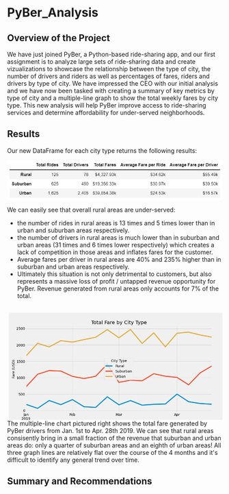 # PyBer_Analysis

## Overview of the Project

We have just joined PyBer, a Python-based ride-sharing app, and our first assignment is to analyze large sets of ride-sharing data and create vizualizations to showcase the relationship between the type of city, the number of drivers and riders as well as percentages of fares, riders and drivers by type of city. We have impressed the CEO with our initial analysis and we have now been tasked with creating a summary of key metrics by type of city and a multiple-line graph to show the total weekly fares by city type. This new analysis will help PyBer improve access to ride-sharing services and determine affordability for under-served neighborhoods.

## Results

Our new DataFrame for each city type returns the following results:

<img align='center' src='Resources/PyBer_Summary.png'>

We can easily see that overall rural areas are under-served:
- the number of rides in rural areas is 13 times and 5 times lower than in urban and suburban areas respectively.
- the number of drivers in rural areas is much lower than in suburban and urban areas (31 times and 6 times lower respectively) which creates a lack of competition in those areas and inflates fares for the customer.
- Average fares per driver in rural areas are 40% and 235% higher than in suburban and urban areas respectively.
- Ultimately this situation is not only detrimental to customers, but also represents a massive loss of profit / untapped revenue opportunity for PyBer. Revenue generated from rural areas only accounts for 7% of the total.
<br/>
<img align='right' src='PyBer_fare_summary.png' height="250">
The multiple-line chart pictured right shows the total fare generated by PyBer drivers from Jan. 1st to Apr. 28th 2019. We can see that rural areas consisently bring in a small fraction of the revenue that suburban and urban areas do: only a quarter of suburban areas and an eighth of urban areas! All three graph lines are relatively flat over the course of the 4 months and it's difficult to identify any general trend over time.
<br/>

## Summary and Recommendations
